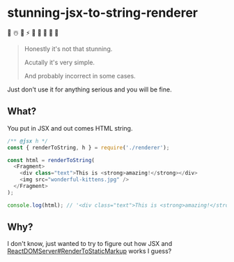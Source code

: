 # stunning-jsx-to-string-renderer

🎈 ☃️ 🎈 ⚡ 🎈 ️🍾 🎈 🗿 🎈

> Honestly it's not that stunning.
>
> Acutally it's very simple.
>
> And probably incorrect in some cases.

Just don't use it for anything serious and you will be fine.

## What?
You put in JSX and out comes HTML string.

```javascript
/** @jsx h */
const { renderToString, h } = require('./renderer');

const html = renderToString(
  <Fragment>
    <div class="text">This is <strong>amazing!</strong></div>
    <img src="wonderful-kittens.jpg" />
  </Fragment>
);

console.log(html); // '<div class="text">This is <strong>amazing!</strong></div><img src="wonderful-kittens.jpg"></img>'
```

## Why?
I don't know, just wanted to try to figure out how JSX and [ReactDOMServer#RenderToStaticMarkup](https://reactjs.org/docs/react-dom-server.html#rendertostaticmarkup) works I guess?
